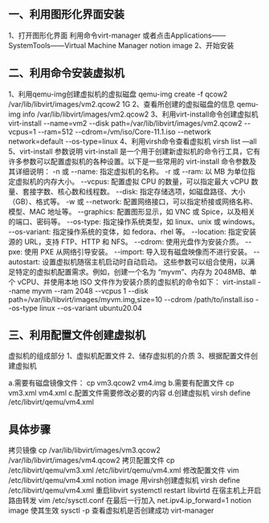 ## 一、利用图形化界面安装
1、打开图形化界面
利用命令virt-manager
或者点击Applications——SystemTools——Virtual Machine Manager
notion image
2、开始安装

 
## 二、利用命令安装虚拟机
1、利用qemu-img创建虚拟机的虚拟磁盘
qemu-img create -f qcow2 /var/lib/libvirt/images/vm2.qcow2 1G
2、查看所创建的虚拟磁盘的信息
qemu-img info /var/lib/libvirt/images/vm2.qcow2
3、利用virt-install命令创建虚拟机
virt-install --name=vm2 --disk path=/var/lib/libvirt/images/vm2.qcow2 --vcpus=1 --ram=512 --cdrom=/vm/iso/Core-11.1.iso --network network=default --os-type=linux
4、利用virsh命令查看虚拟机
virsh list —all
5、virt-install 参数说明
virt-install 是一个用于创建新虚拟机的命令行工具，它有许多参数可以配置虚拟机的各种设置。以下是一些常用的 virt-install 命令参数及其详细说明：
-n 或 --name: 指定虚拟机的名称。
-r 或 --ram: 以 MB 为单位指定虚拟机的内存大小。
--vcpus: 配置虚拟 CPU 的数量，可以指定最大 vCPU 数量、套接字数、核心数和线程数。
--disk: 指定存储选项，如磁盘路径、大小（GB）、格式等。
-w 或 --network: 配置网络接口，可以指定桥接或网络名称、模型、MAC 地址等。
--graphics: 配置图形显示，如 VNC 或 Spice，以及相关的端口、密码等。
--os-type: 指定操作系统类型，如 linux、unix 或 windows。
--os-variant: 指定操作系统的变体，如 fedora、rhel 等。
--location: 指定安装源的 URL，支持 FTP、HTTP 和 NFS。
--cdrom: 使用光盘作为安装介质。
--pxe: 使用 PXE 从网络引导安装。
--import: 导入现有磁盘映像而不进行安装。
--autostart: 设置虚拟机随宿主机启动时自动启动。
这些参数可以组合使用，以满足特定的虚拟机配置需求。例如，创建一个名为 “myvm”、内存为 2048MB、单个 vCPU、并使用本地 ISO 文件作为安装介质的虚拟机的命令如下：
virt-install --name myvm --ram 2048 --vcpus 1 --disk path=/var/lib/libvirt/images/myvm.img,size=10 --cdrom /path/to/install.iso --os-type linux --os-variant ubuntu20.04
 
## 三、利用配置文件创建虚拟机
虚拟机的组成部分
1、虚拟机配置⽂件
2、储存虚拟机的介质
3、根据配置⽂件创建虚拟机

a.需要有磁盘镜像⽂件：
cp vm3.qcow2 vm4.img
b.需要有配置⽂件
cp vm3.xml vm4.xml
c.配置⽂件需要修改必要的内容
d.创建虚拟机
virsh define /etc/libvirt/qemu/vm4.xml
 
## 具体步骤
拷贝镜像
cp /var/lib/libvirt/images/vm3.qcow2 /var/lib/libvirt/images/vm4.qcow2
拷贝配置文件
cp /etc/libvirt/qemu/vm3.xml /etc/libvirt/qemu/vm4.xml
修改配置文件
vim /etc/libvirt/qemu/vm4.xml
notion image
用virsh创建虚拟机
virsh define /etc/libvirt/qemu/vm4.xml
重启libvirt
systemctl restart libvirtd
在宿主机上开启路由转发
vim /etc/sysctl.conf
在最后一行加入 net.ipv4.ip_forward=1
notion image
使其生效
sysctl -p
查看虚拟机是否创建成功
virt-manager
